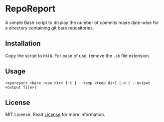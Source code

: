 # RepoReport
A simple Bash script to display the number of commits made date-wise for a
directory containing git bare repositories.

## Installation
Copy the script to `PATH`. For ease of use, remove the `.sh` file extension.

## Usage
```
reporeport <bare repo dir> [-t | --temp <temp dir] [-o | --output <output file>]
```

## License
MIT License. Read [License](LICENSE.txt) for more information.

